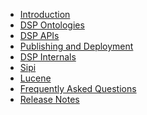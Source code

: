 <!---
Copyright © 2015-2021 the contributors (see Contributors.md).

This file is part of DSP — DaSCH Service Platform.

DSP is free software: you can redistribute it and/or modify
it under the terms of the GNU Affero General Public License as published
by the Free Software Foundation, either version 3 of the License, or
(at your option) any later version.

DSP is distributed in the hope that it will be useful,
but WITHOUT ANY WARRANTY; without even the implied warranty of
MERCHANTABILITY or FITNESS FOR A PARTICULAR PURPOSE.  See the
GNU Affero General Public License for more details.

You should have received a copy of the GNU Affero General Public
License along with DSP.  If not, see <http://www.gnu.org/licenses/>.
-->

* [Introduction](01-introduction/index.md)
* [DSP Ontologies](02-knora-ontologies/index.md)
* [DSP APIs](03-apis/index.md)
* [Publishing and Deployment](04-publishing-deployment/index.md)
* [DSP Internals](05-internals/design/principles/index.md)
* [Sipi](07-sipi/index.md)
* [Lucene](08-lucene/index.md)
* [Frequently Asked Questions](faq/index.md)
* [Release Notes](00-release-notes/index.md)
